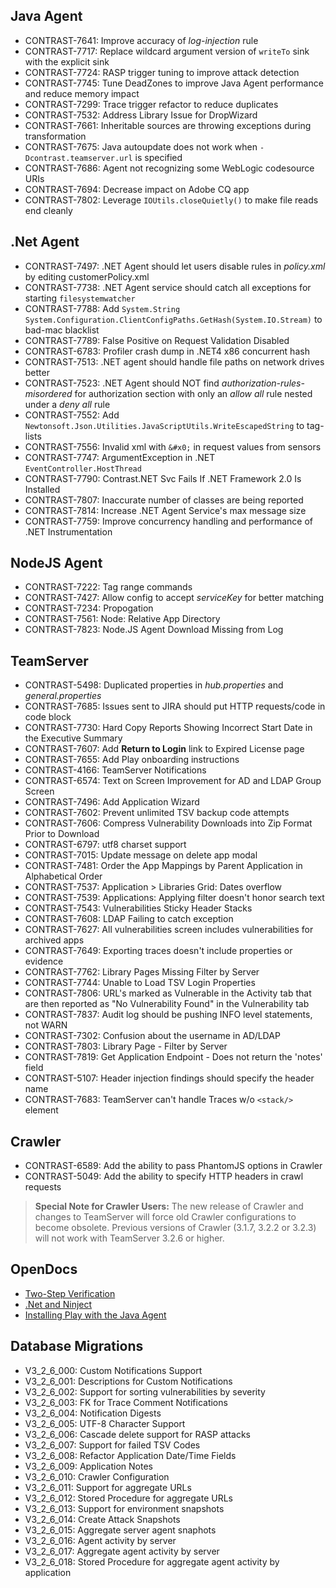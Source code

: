 <!--
title: "Contrast 3.2.6 - March 2016"
description: "Contrast 3.2.6 March 2016"
tags: "3.2.6 March Release Notes"
-->

## Java Agent
* CONTRAST-7641: Improve accuracy of *log-injection* rule
* CONTRAST-7717: Replace wildcard argument version of ```writeTo``` sink with the explicit sink
* CONTRAST-7724: RASP trigger tuning to improve attack detection
* CONTRAST-7745: Tune DeadZones to improve Java Agent performance and reduce memory impact
* CONTRAST-7299: Trace trigger refactor to reduce duplicates
* CONTRAST-7532: Address Library Issue for DropWizard
* CONTRAST-7661: Inheritable sources are throwing exceptions during transformation
* CONTRAST-7675: Java autoupdate does not work when ```-Dcontrast.teamserver.url``` is specified
* CONTRAST-7686: Agent not recognizing some WebLogic codesource URIs
* CONTRAST-7694: Decrease impact on Adobe CQ app
* CONTRAST-7802: Leverage ```IOUtils.closeQuietly()``` to make file reads end cleanly

## .Net Agent
* CONTRAST-7497: .NET Agent should let users disable rules in *policy.xml* by editing customerPolicy.xml
* CONTRAST-7738: .NET Agent service should catch all exceptions for starting ```filesystemwatcher```
* CONTRAST-7788: Add ```System.String System.Configuration.ClientConfigPaths.GetHash(System.IO.Stream)``` to bad-mac blacklist
* CONTRAST-7789: False Positive on Request Validation Disabled
* CONTRAST-6783: Profiler crash dump in .NET4 x86 concurrent hash 
* CONTRAST-7513: .NET agent should handle file paths on network drives better
* CONTRAST-7523: .NET Agent should NOT find *authorization-rules-misordered* for authorization section with only an *allow all* rule nested under a *deny all* rule
* CONTRAST-7552: Add ```Newtonsoft.Json.Utilities.JavaScriptUtils.WriteEscapedString``` to tag-lists
* CONTRAST-7556: Invalid xml with ```&#x0;``` in request values from sensors
* CONTRAST-7747: ArgumentException in .NET ```EventController.HostThread```
* CONTRAST-7790: Contrast.NET Svc Fails If .NET Framework 2.0 Is Installed
* CONTRAST-7807: Inaccurate number of classes are being reported
* CONTRAST-7814: Increase .NET Agent Service's max message size
* CONTRAST-7759: Improve concurrency handling and performance of .NET Instrumentation 

## NodeJS Agent
* CONTRAST-7222: Tag range commands
* CONTRAST-7427: Allow config to accept *serviceKey* for better matching
* CONTRAST-7234: Propogation
* CONTRAST-7561: Node: Relative App Directory
* CONTRAST-7823: Node.JS Agent Download Missing from Log


## TeamServer
* CONTRAST-5498: Duplicated properties in *hub.properties* and *general.properties*
* CONTRAST-7685: Issues sent to JIRA should put HTTP requests/code in code block
* CONTRAST-7730: Hard Copy Reports Showing Incorrect Start Date in the Executive Summary
* CONTRAST-7607: Add **Return to Login** link to Expired License page
* CONTRAST-7655: Add Play onboarding instructions
* CONTRAST-4166: TeamServer Notifications
* CONTRAST-6574: Text on Screen Improvement for AD and LDAP Group Screen
* CONTRAST-7496: Add Application Wizard
* CONTRAST-7602: Prevent unlimited TSV backup code attempts
* CONTRAST-7606: Compress Vulnerability Downloads into Zip Format Prior to Download
* CONTRAST-6797: utf8 charset support
* CONTRAST-7015: Update message on delete app modal
* CONTRAST-7481: Order the App Mappings by Parent Application in Alphabetical Order
* CONTRAST-7537: Application > Libraries Grid: Dates overflow
* CONTRAST-7539: Applications: Applying filter doesn't honor search text
* CONTRAST-7543: Vulnerabilities Sticky Header Stacks
* CONTRAST-7608: LDAP Failing to catch exception
* CONTRAST-7627: All vulnerabilities screen includes vulnerabilities for archived apps
* CONTRAST-7649: Exporting traces doesn't include properties or evidence
* CONTRAST-7762: Library Pages Missing Filter by Server
* CONTRAST-7744: Unable to Load TSV Login Properties
* CONTRAST-7806: URL's marked as Vulnerable in the Activity tab that are then reported as "No Vulnerability Found" in the Vulnerability tab
* CONTRAST-7837: Audit log should be pushing INFO level statements, not WARN
* CONTRAST-7302: Confusion about the username in AD/LDAP
* CONTRAST-7803: Library Page - Filter by Server
* CONTRAST-7819: Get Application Endpoint - Does not return the 'notes' field
* CONTRAST-5107: Header injection findings should specify the header name
* CONTRAST-7683: TeamServer can't handle Traces w/o ```<stack/>``` element


## Crawler
* CONTRAST-6589: Add the ability to pass PhantomJS options in Crawler
* CONTRAST-5049: Add the ability to specify HTTP headers in crawl requests

> **Special Note for Crawler Users:** 
The new release of Crawler and changes to TeamServer will force old Crawler configurations to become obsolete. Previous versions of Crawler (3.1.7, 3.2.2 or 3.2.3) will not work with TeamServer 3.2.6 or higher.


## OpenDocs
* [Two-Step Verification](admin-systemsettings.html#twostep)
* [.Net and Ninject](troubleshooting-netissues.html#invalid)
* [Installing Play with the Java Agent](installation-javainstall.html#play)

## Database Migrations
* V3_2_6_000: Custom Notifications Support
* V3_2_6_001: Descriptions for Custom Notifications
* V3_2_6_002: Support for sorting vulnerabilities by severity
* V3_2_6_003: FK for Trace Comment Notifications
* V3_2_6_004: Notification Digests
* V3_2_6_005: UTF-8 Character Support
* V3_2_6_006: Cascade delete support for RASP attacks
* V3_2_6_007: Support for failed TSV Codes
* V3_2_6_008: Refactor Application Date/Time Fields
* V3_2_6_009: Application Notes
* V3_2_6_010: Crawler Configuration
* V3_2_6_011: Support for aggregate URLs
* V3_2_6_012: Stored Procedure for aggregate URLs
* V3_2_6_013: Support for environment snapshots
* V3_2_6_014: Create Attack Snapshots
* V3_2_6_015: Aggregate server agent snaphots
* V3_2_6_016: Agent activity by server
* V3_2_6_017: Aggregate agent activity by server
* V3_2_6_018: Stored Procedure for aggregate agent activity by application
